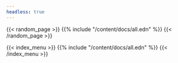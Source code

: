 ```yaml
---
headless: true
---
```


{{< random_page >}}
{{% include "/content/docs/all.edn" %}}
{{< /random_page >}}

{{< index_menu >}}
{{% include "/content/docs/all.edn" %}}
{{< /index_menu >}}
